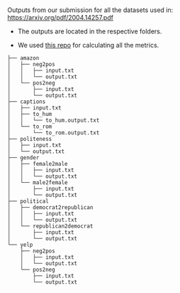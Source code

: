 #  
Outputs from our submission for all the datasets used in: https://arxiv.org/pdf/2004.14257.pdf

- The outputs are located in the respective folders.

- We used [this repo](https://github.com/Maluuba/nlg-eval) for calculating all the metrics.

```
├── amazon
│   ├── neg2pos
│   │   ├── input.txt
│   │   └── output.txt
│   └── pos2neg
│       ├── input.txt
│       └── output.txt
├── captions
│   ├── input.txt
│   ├── to_hum
│   │   └── to_hum.output.txt
│   └── to_rom
│       └── to_rom.output.txt
├── politeness
│   ├── input.txt
│   └── output.txt
├── gender
│   ├── female2male
│   │   ├── input.txt
│   │   └── output.txt
│   └── male2female
│       ├── input.txt
│       └── output.txt
├── political
│   ├── democrat2republican
│   │   ├── input.txt
│   │   └── output.txt
│   └── republican2democrat
│       ├── input.txt
│       └── output.txt
└── yelp
    ├── neg2pos
    │   ├── input.txt
    │   └── output.txt
    └── pos2neg
        ├── input.txt
        └── output.txt
```
